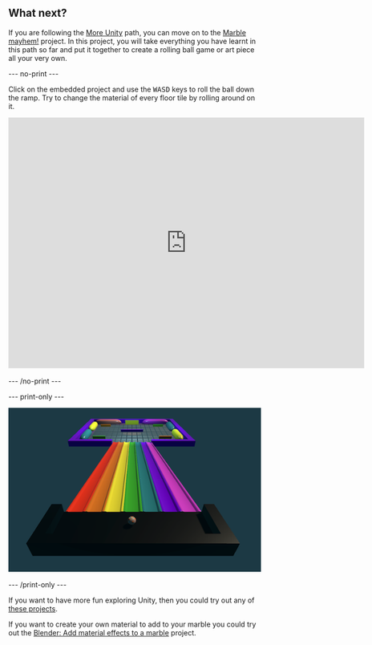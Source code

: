 ## What next?

If you are following the [More Unity](https://projects.raspberrypi.org/en/raspberrypi/more-unity) path, you can move on to the [Marble mayhem!](https://projects.raspberrypi.org/en/projects/marble-mayhem) project. In this project, you will take everything you have learnt in this path so far and put it together to create a rolling ball game or art piece all your very own.

--- no-print ---

Click on the embedded project and use the <kbd>WASD</kbd> keys to roll the ball down the ramp. Try to change the material of every floor tile by rolling around on it.

<iframe allowtransparency="true" width="710" height="500" src="https://raspberrypilearning.github.io/unity-webgl/MarbleMayhemRainbowBounce" scrolling = "no" frameborder="0"></iframe>

--- /no-print ---

--- print-only ---

![An example project for Marble mayhem! A marble sitting at the top of a ramp in rainbow colours. A platform below contains a tiled floor and a number of obstacles.](images/marble-mayhem-preview.png)

--- /print-only ---

If you want to have more fun exploring Unity, then you could try out any of [these projects](https://projects.raspberrypi.org/en/projects?software%5B%5D=unity).

If you want to create your own material to add to your marble you could try out the [Blender: Add material effects to a marble](https://projects.raspberrypi.org/en/projects/blender-marble) project.  
